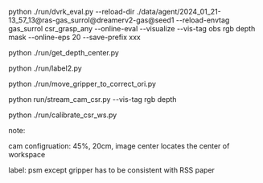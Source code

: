 python ./run/dvrk_eval.py --reload-dir ./data/agent/2024_01_21-13_57_13@ras-gas_surrol@dreamerv2-gas@seed1 --reload-envtag gas_surrol csr_grasp_any  --online-eval --visualize --vis-tag obs rgb depth mask --online-eps 20 --save-prefix xxx


python ./run/get_depth_center.py 

python ./run/label2.py


python ./run/move_gripper_to_correct_ori.py

python run/stream_cam_csr.py --vis-tag rgb depth

python ./run/calibrate_csr_ws.py

note:

cam configruation: 45%, 20cm, image center locates the center of workspace

label: psm except gripper has to be consistent with RSS paper


